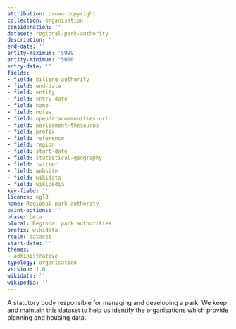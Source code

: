 ```yaml
---
attribution: crown-copyright
collection: organisation
consideration: ''
dataset: regional-park-authority
description: ''
end-date: ''
entity-maximum: '5999'
entity-minimum: '5000'
entry-date: ''
fields:
- field: billing-authority
- field: end-date
- field: entity
- field: entry-date
- field: name
- field: notes
- field: opendatacommunities-uri
- field: parliament-thesaurus
- field: prefix
- field: reference
- field: region
- field: start-date
- field: statistical-geography
- field: twitter
- field: website
- field: wikidata
- field: wikipedia
key-field: ''
licence: ogl3
name: Regional park authority
paint-options: ''
phase: beta
plural: Regional park authorities
prefix: wikidata
realm: dataset
start-date: ''
themes:
- administrative
typology: organisation
version: 1.0
wikidata: ''
wikipedia: ''
---
```


A statutory body responsible for managing and developing a park.
We keep and maintain this dataset to help us identify the organisations which provide planning and housing data.